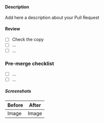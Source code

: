 #### Description

Add here a description about your Pull Request

#### Review

- [ ] Check the copy
- [ ] ...
- [ ] ...

### Pre-merge checklist

- [ ] ...
- [ ] ...

##### Screenshots

| Before | After |
| ------ | ----- |
| Image  | Image |
